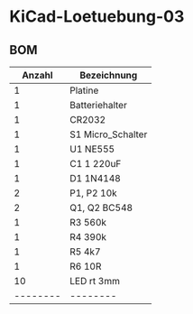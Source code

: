 # KiCad-Loetuebung-03

## BOM

| Anzahl | Bezeichnung | 
| -------- | -------- | 
| 1  |  Platine	  |
|  1 | Batteriehalter	   |
| 1  | CR2032	   |
| 1  |  S1	Micro_Schalter  |
| 1  |  U1 NE555	  |
| 1  |  C1	1	220uF  |
| 1  |  D1	1N4148 |
| 2  | P1, P2 10k   |
| 2  | Q1, Q2 BC548   |
| 1  | R3 560k  |
| 1  | R4 390k   |
| 1  | R5 4k7   |
|  1 |  R6 10R   |
|  10 |  LED rt 3mm  |
| -------- | -------- | 




